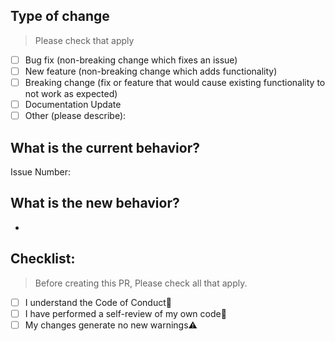 ## Type of change

> Please check that apply

- [ ] Bug fix (non-breaking change which fixes an issue)
- [ ] New feature (non-breaking change which adds functionality)
- [ ] Breaking change (fix or feature that would cause existing functionality to not work as expected)
- [ ] Documentation Update
- [ ] Other (please describe):

## What is the current behavior?

Issue Number:

## What is the new behavior?

-

## Checklist:

> Before creating this PR, Please check all that apply.

- [ ] I understand the Code of Conduct📖
- [ ] I have performed a self-review of my own code🤔
- [ ] My changes generate no new warnings⚠️
